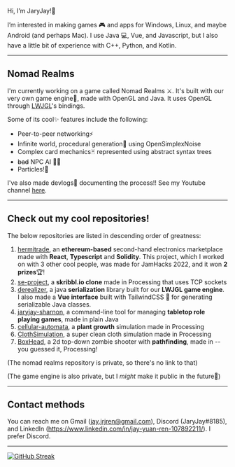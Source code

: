 Hi, I’m JaryJay!👋

I’m interested in making games 🎮 and apps for Windows, Linux, and maybe Android (and perhaps Mac).
I use Java 💻, Vue, and Javascript, but I also have a little bit of experience with C++, Python, and Kotlin.

---
## Nomad Realms

I'm currently working on a game called Nomad Realms ⚔️. It's built with our very own game engine🎉, made with OpenGL and Java. It uses OpenGL through [LWJGL](https://www.lwjgl.org/)'s bindings.

Some of its cool✨ features include the following:
  
- Peer-to-peer networking⚡
- Infinite world, procedural generation🌳 using OpenSimplexNoise
- Complex card mechanics🃏 represented using abstract syntax trees
- ~~bad~~ NPC AI 🧙‍♂️
- Particles!🎉

I've also made devlogs📸 documenting the process!! See my Youtube channel [here](https://www.youtube.com/channel/UCodzqwvceoV2e9a_Nh8Zu1g).

---

## Check out my cool repositories!
The below repositories are listed in descending order of greatness:

1. [hermitrade](https://github.com/Dissonant101/hermitrade), an **ethereum-based** second-hand electronics marketplace made with **React**, **Typescript** and **Solidity**. This project, which I worked on with 3 other cool people, was made for JamHacks 2022, and it won **2 prizes**🏆!
2. [se-project](../../../se-project), a **skribbl.io clone** made in Processing that uses TCP sockets
3. [derealizer](https://github.com/virtual-cardboard/derealizer), a java **serialization** library built for our **LWJGL game engine**. I also made a **Vue interface** built with TailwindCSS 🍃 for generating serializable Java classes.
4. [jaryjay-sharnon](../../../jaryjay-sharnon), a command-line tool for managing **tabletop role playing games**, made in plain Java
5. [cellular-automata](../../../cellular-automata), a **plant growth** simulation made in Processing
6. [ClothSimulation](../../../ClothSimulation), a super clean cloth simulation made in Processing
7. [BoxHead](../../../BoxHead), a 2d top-down zombie shooter with **pathfinding**, made in -- you guessed it, Processing!

(The nomad realms repository is private, so there's no link to that)

(The game engine is also private, but I *might* make it public in the future🤞)

---

## Contact methods

You can reach me on Gmail (jay.jrjren@gmail.com), Discord (JaryJay#8185), and LinkedIn (https://www.linkedin.com/in/jay-yuan-ren-107892211/). I prefer Discord.

---

[![GitHub Streak](https://github-readme-streak-stats.herokuapp.com/?user=jeffrey-zang&theme=tokyonight)](https://git.io/streak-stats)
